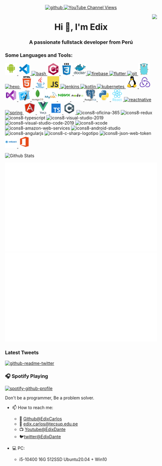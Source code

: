 <!-- <p align="center">
  Visitor count<br>
  <img src="https://profile-counter.glitch.me/EdixCarlos/count.svg" />
</p> -->

<p align="center">
    <a href="https://github.com/edixcarlos">
        <img alt="github"
            src="https://img.shields.io/github/stars/EdixCarlos?affiliations=OWNER&color=%23ffe411&label=github%20stars&logo=github&logoColor=%23fffFF&style=flat" />
    </a>
    <a href="https://www.youtube.com/channel/UCMzRuDsg5_MndnFgGUw9SAw">
       <img alt="YouTube Channel Views" src="https://img.shields.io/youtube/channel/views/UCMzRuDsg5_MndnFgGUw9SAw">
    </a>
    
     
</p>

<p>
  
  <img src="https://weather-icon.journeyad.repl.co/@Cusco?v=2" align="right">
</p>

<h1 align="center">Hi 👋, I'm Edix</h1>
<h3 align="center">A passionate fullstack developer from Perú</h3>

<h3 align="left">Some Languages and Tools:</h3>
<p align="left"> 





  







<a href="https://developer.android.com" target="_blank"> <img src="https://raw.githubusercontent.com/devicons/devicon/master/icons/android/android-original-wordmark.svg" alt="android" width="40" height="40"/> </a><a href="https://code.visualstudio.com/" target="_blank"> <svg xmlns="http://www.w3.org/2000/svg"  viewBox="0 0 48 48" width="40px" height="40px"><path fill="#29b6f6" d="M44,11.11v25.78c0,1.27-0.79,2.4-1.98,2.82l-8.82,4.14L34,33V15L33.2,4.15l8.82,4.14 C43.21,8.71,44,9.84,44,11.11z"/><path fill="#0277bd" d="M9,33.896L34,15V5.353c0-1.198-1.482-1.758-2.275-0.86L4.658,29.239 c-0.9,0.83-0.849,2.267,0.107,3.032c0,0,1.324,1.232,1.803,1.574C7.304,34.37,8.271,34.43,9,33.896z"/><path fill="#0288d1" d="M9,14.104L34,33v9.647c0,1.198-1.482,1.758-2.275,0.86L4.658,18.761 c-0.9-0.83-0.849-2.267,0.107-3.032c0,0,1.324-1.232,1.803-1.574C7.304,13.63,8.271,13.57,9,14.104z"/></svg> </a> <a href="https://www.gnu.org/software/bash/" target="_blank"> <img src="https://www.vectorlogo.zone/logos/gnu_bash/gnu_bash-icon.svg" alt="bash" width="40" height="40"/> </a>  <a href="https://www.w3schools.com/cpp/" target="_blank"> <img src="https://raw.githubusercontent.com/devicons/devicon/master/icons/cplusplus/cplusplus-original.svg" alt="cplusplus" width="40" height="40"/> </a> <a href="https://www.w3schools.com/css/" target="_blank"> <img src="https://raw.githubusercontent.com/devicons/devicon/master/icons/css3/css3-original-wordmark.svg" alt="css3" width="40" height="40"/> </a> <a href="https://www.docker.com/" target="_blank"> <img src="https://raw.githubusercontent.com/devicons/devicon/master/icons/docker/docker-original-wordmark.svg" alt="docker" width="40" height="40"/> </a> <a href="https://firebase.google.com/" target="_blank"> <img src="https://www.vectorlogo.zone/logos/firebase/firebase-icon.svg" alt="firebase" width="40" height="40"/> </a> <a href="https://flutter.dev" target="_blank"> <img src="https://www.vectorlogo.zone/logos/flutterio/flutterio-icon.svg" alt="flutter" width="40" height="40"/> </a> <a href="https://git-scm.com/" target="_blank"> <img src="https://www.vectorlogo.zone/logos/git-scm/git-scm-icon.svg" alt="git" width="40" height="40"/> </a> <a href="https://golang.org" target="_blank"> <img src="https://raw.githubusercontent.com/devicons/devicon/master/icons/go/go-original.svg" alt="go" width="40" height="40"/> </a> <a href="hexo.io/" target="_blank"> <img src="https://www.vectorlogo.zone/logos/hexoio/hexoio-icon.svg" alt="hexo" width="40" height="40"/> </a> <a href="https://www.w3.org/html/" target="_blank"> <img src="https://raw.githubusercontent.com/devicons/devicon/master/icons/html5/html5-original-wordmark.svg" alt="html5" width="40" height="40"/> </a> <a href="https://www.java.com" target="_blank"> <img src="https://raw.githubusercontent.com/devicons/devicon/master/icons/java/java-original.svg" alt="java" width="40" height="40"/> </a> <a href="https://developer.mozilla.org/en-US/docs/Web/JavaScript" target="_blank"> <img src="https://raw.githubusercontent.com/devicons/devicon/master/icons/javascript/javascript-original.svg" alt="javascript" width="40" height="40"/> </a> <a href="https://www.jenkins.io" target="_blank"> <img src="https://www.vectorlogo.zone/logos/jenkins/jenkins-icon.svg" alt="jenkins" width="40" height="40"/> </a> <a href="https://kotlinlang.org" target="_blank"> <img src="https://www.vectorlogo.zone/logos/kotlinlang/kotlinlang-icon.svg" alt="kotlin" width="40" height="40"/> </a> <a href="https://kubernetes.io" target="_blank"> <img src="https://www.vectorlogo.zone/logos/kubernetes/kubernetes-icon.svg" alt="kubernetes" width="40" height="40"/> </a> <a href="https://www.linux.org/" target="_blank"> <img src="https://raw.githubusercontent.com/devicons/devicon/master/icons/linux/linux-original.svg" alt="linux" width="40" height="40"/> </a><a href="https://es.redux.js.org/" target="_blank"><svg xmlns="http://www.w3.org/2000/svg"  viewBox="0 0 48 48" width="40px" height="40px"><path fill="#7e57c2" d="M23,4c-6.617,0-12,7.27-12,16.205c0,4.834,1.582,9.169,4.078,12.136C15.03,32.554,15,32.773,15,33	c0,1.657,1.343,3,3,3s3-1.343,3-3s-1.343-3-3-3c-0.315,0-0.612,0.062-0.897,0.152C15.206,27.731,14,24.175,14,20.205	C14,12.924,18.037,7,23,7c3.837,0,7.111,3.547,8.404,8.518c1.122,0.346,2.237,0.782,3.33,1.308C33.579,9.508,28.759,4,23,4z"/><path fill="#7e57c2" d="M35.507,20.084c-3.947-2.392-8.374-3.442-12.182-2.959C22.775,16.444,21.943,16,21,16	c-1.657,0-3,1.343-3,3s1.343,3,3,3c1.272,0,2.353-0.795,2.789-1.912c3.118-0.379,6.812,0.531,10.163,2.563	c6.403,3.881,9.67,10.569,7.282,14.911c-0.827,1.504-2.286,2.572-4.218,3.09c-2.286,0.611-5.007,0.394-7.727-0.528	c-0.839,0.772-1.749,1.498-2.725,2.168c2.552,1.117,5.196,1.704,7.669,1.704c1.24,0,2.438-0.147,3.559-0.447	c2.741-0.733,4.841-2.304,6.071-4.542C47.016,33.276,43.267,24.787,35.507,20.084z"/><path fill="#7e57c2" d="M35,28.992C35,27.34,33.657,26,32,26s-3,1.34-3,2.992c0,0.669,0.228,1.281,0.6,1.779	c-1.279,2.802-3.744,5.567-7.062,7.578c-3.865,2.344-8.185,3.202-11.555,2.302c-1.932-0.518-3.391-1.586-4.218-3.09	c-1.702-3.094-0.521-7.376,2.61-10.988c-0.323-1.144-0.562-2.34-0.706-3.575c-5.07,4.797-7.109,11.323-4.532,16.009	c1.23,2.238,3.33,3.809,6.071,4.542c1.121,0.3,2.318,0.447,3.559,0.447c3.346,0,7.007-1.068,10.326-3.08	c3.836-2.325,6.683-5.577,8.209-8.962C33.815,31.801,35,30.541,35,28.992z"/></svg> </a><a href="https://visualstudio.microsoft.com/es/vs/" target="_blank"> <svg xmlns="http://www.w3.org/2000/svg"  viewBox="0 0 48 48" width="40px" height="40px"><path fill="#ce93d8" d="M44,11.11v25.78c0,1.27-0.79,2.4-1.98,2.82l-8.82,4.14L34,33V15L33.2,4.15l8.82,4.14 C43.21,8.71,44,9.84,44,11.11z"/><path fill="#8e24aa" d="M4.416,33.815l3.159,1.95c0.733,0.44,1.664,0.365,2.318-0.185L34,15.938V5.353 c0-1.198-1.482-1.758-2.275-0.86L9,29.873L4.416,33.815z"/><path fill="#ab47bc" d="M4.416,14.185l3.159-1.95c0.733-0.44,1.664-0.365,2.318,0.185L34,32.063v10.585 c0,1.198-1.482,1.758-2.275,0.86L9,18.127L4.416,14.185z"/><path fill="#6a1b9a" d="M9,18.13v11.74l-3.2,3.74C5.22,34.37,4,33.96,4,33V15c0-0.96,1.22-1.37,1.8-0.61L9,18.13z"/></svg> </a><a href="https://developer.apple.com/xcode/" target="_blank"> <svg xmlns="http://www.w3.org/2000/svg"  viewBox="0 0 48 48" width="40px" height="40px"><path fill="#03a9f4" d="M44 38L6.6 43.9 2 13.8 39.2 8.1z"/><path fill="#039be5" d="M39.2 8.1L44 38 6.6 43.9 6.2 41z"/><path fill="#29b6f6" d="M2 13.8L4.4 29.3 22.2 10.7z"/><path fill="#fff" d="M8.3,41.6l-4-26.2l33.3-5.1l4.2,26L8.3,41.6z M6.6,17.1l3.4,22.2l29.5-4.7l-3.5-22.1L6.6,17.1z"/><path fill="#fff" d="M11.1 27L11.5 30 36 26.1 35.5 23.1z"/><path fill="#fff" d="M16.6 34.3L13.5 38l.4-4.8c0-.1 0-.2.1-.3l5.2-12.7c.2-.5.8-.8 1.3-.5l.9.4c.5.2.8.8.5 1.3L16.8 34C16.7 34.1 16.7 34.2 16.6 34.3zM30.7 29.2l-9.3-10.9c-.4-.4-.3-1.1.1-1.4l.8-.6c.4-.4 1.1-.3 1.4.1L33 27.3 30.7 29.2zM33.6 28c0 0 2.4.7 2.4 3.5 0 1.8-.5 2.5-.5 2.5s-.4-1.2-2.3-1.9c-2.6-.9-2.5-2.9-2.5-2.9l2.2-.5L33.6 28z"/><path fill="#03a9f4" d="M20.4 25L19.2 27.9 21.1 26.1 21.5 25z"/><path fill="#039be5" d="M19.5 30L21.1 26.1 19.2 27.9 18.4 30z"/><path fill="#03a9f4" d="M15.2 30L17.2 25 16.1 25 14.1 30z"/><path fill="#039be5" d="M33.9 26.8L30.6 23 29.3 23 32.8 27 33 27.3 30.7 29.2 29.4 27.7 29.4 27.7 26.2 24 24.9 24 27.9 27.5 29.9 29.9 30.6 30.6 31.3 30 33.6 28 34.4 27.4z"/><path fill="#03a9f4" d="M17 20.9L17 22 22 24.1 22 23z"/><path fill="#039be5" d="M18 33.6L14.9 32.3 14.1 33.1 18 34.7z"/><path fill="#03a9f4" d="M13 31.5L13 32.6 14.1 33.1 14.9 32.3z"/><path fill="#0277bd" d="M37.9 12.2c0 0 0 .1 0 .1l.7 4.2 1.3-3.6c0-.1.1-.2.1-.3l-.4-2.3C38.8 10.8 38.1 11.6 37.9 12.2zM33.9 32.4c-.2-.1-.4-.2-.7-.3-.5-.2-.8-.3-1.1-.5L30.8 36l2.2-.3L33.9 32.4zM30.2 38.1L29.7 40.3 31.8 39.9 32.4 37.8zM34.8 21.8L34.8 21.9 34.4 23.3 35.5 23.1 35.9 25.3 36.7 22.4 37.2 20.8 36.5 16.4 35.4 19.9z"/><path fill="#90a4ae" d="M36.5 16.4l.7 4.4 1.3-4.3-.7-4.2c-.5 1.4-1 2.8-1.1 3L36.5 16.4zM30.8 36L30.2 38.1 32.4 37.8 33 35.7zM35.9 25.3L35.5 23.1 34.4 23.3 33.5 26.5 35.6 26.2zM33.6 28L33 28.3l-.9 3.3c.3.2.7.4 1.1.5.3.1.5.2.7.3l1-3.6C34.3 28.2 33.6 28 33.6 28z"/><path fill="#0277bd" d="M34.9,28.8l0.7-2.7l-2.2,0.3l-0.6,2.2l0.8-0.7C33.6,28,34.3,28.2,34.9,28.8z"/><path fill="#90a4ae" d="M33.6,28l-0.8,0.7l-0.8,2.9c0.3,0.2,0.7,0.4,1.1,0.5c0.3,0.1,0.5,0.2,0.7,0.3l1-3.6 C34.3,28.2,33.6,28,33.6,28z"/><path fill="#78909c" d="M36,4.5C30,4.5,26,6,26,6v0.5c8.6,0,9.7,3.2,10,4V4.5z"/><path fill="#d7dee2" d="M44,6.3C43.8,6.7,43.6,7,43,7c-1.1,0-2-1.6-2-1.6C39.3,4.3,36,3,33,3c-6,0-8,1.5-8,1.5V5 c4.2,0,5.8,0.4,7.3,1.5c2.4,1.8,2.2,5.9,1.3,9.1L31.8,21l2.9,0.9l2.1-6.6c0.1-0.1,0.6-1.6,1.1-3.1c0.3-0.8,1.1-1.8,2.1-2.1 c0.6-0.2,1.4-0.3,1.9,0.1c0.5,0.4,0.5,0.7,0.4,1.1v0l2,0.6L46,7L44,6.3z"/><path fill="#90a4ae" d="M43,7c-1.1,0-2-1.6-2-1.6l-0.8,2.5c-0.3,1.1-1.5,1.6-2.5,1.3l-4.3-1.4c0.5,0.9,0.7,1.9,0.8,3.1 l3.8,1.2c0.3-0.6,0.8-1.3,1.5-1.7l0,0c0.2-0.1,0.4-0.2,0.6-0.3c0.6-0.2,1.4-0.3,1.9,0.1c0.5,0.4,0.5,0.7,0.4,1.1v0l1.6-5 C43.8,6.7,43.6,7,43,7z"/><path fill="#424242" d="M31.8,21l-8.7,20.3c-0.5,1.3,0.2,2.9,1.6,3.3l0.9,0.3c1.4,0.4,2.8-0.4,3.1-1.4l6-21.6L31.8,21z"/></svg> </a><a href="https://www.mongodb.com/" target="_blank"> <img src="https://raw.githubusercontent.com/devicons/devicon/master/icons/mongodb/mongodb-original-wordmark.svg" alt="mongodb" width="40" height="40"/> </a><a href="https://www.mysql.com/" target="_blank"> <img src="https://raw.githubusercontent.com/devicons/devicon/master/icons/mysql/mysql-original-wordmark.svg" alt="mysql" width="40" height="40"/> </a> <a href="https://www.nginx.com" target="_blank"> <img src="https://raw.githubusercontent.com/devicons/devicon/master/icons/nginx/nginx-original.svg" alt="nginx" width="40" height="40"/> </a> <a href="https://nodejs.org" target="_blank"> <img src="https://raw.githubusercontent.com/devicons/devicon/master/icons/nodejs/nodejs-original-wordmark.svg" alt="nodejs" width="40" height="40"/> </a> <a href="https://www.postgresql.org" target="_blank"> <img src="https://raw.githubusercontent.com/devicons/devicon/master/icons/postgresql/postgresql-original-wordmark.svg" alt="postgresql" width="40" height="40"/> </a> <a href="https://www.python.org" target="_blank"> <img src="https://raw.githubusercontent.com/devicons/devicon/master/icons/python/python-original.svg" alt="python" width="40" height="40"/> </a> <a href="https://reactjs.org/" target="_blank"> <img src="https://raw.githubusercontent.com/devicons/devicon/master/icons/react/react-original-wordmark.svg" alt="react" width="40" height="40"/> </a> <a href="https://reactnative.dev/" target="_blank"> <img src="https://reactnative.dev/img/header_logo.svg" alt="reactnative" width="40" height="40"/> </a> <a href="https://spring.io/" target="_blank"> <img src="https://www.vectorlogo.zone/logos/springio/springio-icon.svg" alt="spring" width="40" height="40"/> </a><a href="https://angular.io/start" target="_blank"> <svg xmlns="http://www.w3.org/2000/svg"  viewBox="0 0 48 48" width="40px" height="40px"><path fill="#bdbdbd" d="M23.933 2L3 9.285 6.308 36.408 23.955 46 41.693 36.278 45 9.156z"/><path fill="#b71c1c" d="M42.818 10.527L24 4.135 24 43.695 39.832 35.017z"/><path fill="#dd2c00" d="M23.941 4.115L5.181 10.644 8.168 35.143 23.951 43.721 24 43.695 24 4.135z"/><path fill="#bdbdbd" d="M24 5.996L24 15.504 32.578 34 36.987 34z"/><path fill="#eee" d="M11.013 34L15.422 34 24 15.504 24 5.996z"/><path fill="#bdbdbd" d="M24 24H30V28H24z"/><path fill="#eee" d="M18 24H24V28H18z"/></svg> </a> <a href="https://vuejs.org/" target="_blank"> <img src="https://raw.githubusercontent.com/devicons/devicon/master/icons/vuejs/vuejs-original-wordmark.svg" alt="vuejs" width="40" height="40"/> </a><a href="https://www.typescriptlang.org/" target="_blank"> <svg xmlns="http://www.w3.org/2000/svg"  viewBox="0 0 48 48" width="40px" height="40px"><rect width="36" height="36" x="6" y="6" fill="#1976d2"/><polygon fill="#fff" points="27.49,22 14.227,22 14.227,25.264 18.984,25.264 18.984,40 22.753,40 22.753,25.264 27.49,25.264"/><path fill="#fff" d="M39.194,26.084c0,0-1.787-1.192-3.807-1.192s-2.747,0.96-2.747,1.986 c0,2.648,7.381,2.383,7.381,7.712c0,8.209-11.254,4.568-11.254,4.568V35.22c0,0,2.152,1.622,4.733,1.622s2.483-1.688,2.483-1.92 c0-2.449-7.315-2.449-7.315-7.878c0-7.381,10.658-4.469,10.658-4.469L39.194,26.084z"/></svg> </a> <a href="https://docs.microsoft.com/en-us/dotnet/csharp/" target="_blank"> <svg xmlns="http://www.w3.org/2000/svg"  viewBox="0 0 48 48" width="40px" height="40px"><path fill="#37474f" fill-rule="evenodd" d="M22.903,3.286c0.679-0.381,1.515-0.381,2.193,0 c3.355,1.883,13.451,7.551,16.807,9.434C42.582,13.1,43,13.804,43,14.566c0,3.766,0,15.101,0,18.867 c0,0.762-0.418,1.466-1.097,1.847c-3.355,1.883-13.451,7.551-16.807,9.434c-0.679,0.381-1.515,0.381-2.193,0 c-3.355-1.883-13.451-7.551-16.807-9.434C5.418,34.899,5,34.196,5,33.434c0-3.766,0-15.101,0-18.867 c0-0.762,0.418-1.466,1.097-1.847C9.451,10.837,19.549,5.169,22.903,3.286z" clip-rule="evenodd"/><path fill="#546e7a" fill-rule="evenodd" d="M5.304,34.404C5.038,34.048,5,33.71,5,33.255 c0-3.744,0-15.014,0-18.759c0-0.758,0.417-1.458,1.094-1.836c3.343-1.872,13.405-7.507,16.748-9.38 c0.677-0.379,1.594-0.371,2.271,0.008c3.343,1.872,13.371,7.459,16.714,9.331c0.27,0.152,0.476,0.335,0.66,0.576L5.304,34.404z" clip-rule="evenodd"/><path fill="#fff" fill-rule="evenodd" d="M24,10c7.727,0,14,6.273,14,14s-6.273,14-14,14 s-14-6.273-14-14S16.273,10,24,10z M24,17c3.863,0,7,3.136,7,7c0,3.863-3.137,7-7,7s-7-3.137-7-7C17,20.136,20.136,17,24,17z" clip-rule="evenodd"/><path fill="#455a64" fill-rule="evenodd" d="M42.485,13.205c0.516,0.483,0.506,1.211,0.506,1.784 c0,3.795-0.032,14.589,0.009,18.384c0.004,0.396-0.127,0.813-0.323,1.127L23.593,24L42.485,13.205z" clip-rule="evenodd"/><path fill="#fff" fill-rule="evenodd" d="M34 20H35V28H34zM37 20H38V28H37z" clip-rule="evenodd"/><path fill="#fff" fill-rule="evenodd" d="M32 25H40V26H32zM32 22H40V23H32z" clip-rule="evenodd"/></svg> </a>![icons8-oficina-365](https://user-images.githubusercontent.com/74202934/151739738-60419d17-6ae1-4c67-8ea8-da6cb54fff3a.svg)
![icons8-redux](https://user-images.githubusercontent.com/74202934/151739741-fd0ba4ad-c721-477f-ac9f-eb47739deeb0.svg)
![icons8-typescript](https://user-images.githubusercontent.com/74202934/151739742-e07d356f-3fc7-45bf-89f5-9acfffd21ef6.svg)
![icons8-visual-studio-2019](https://user-images.githubusercontent.com/74202934/151739743-20fd7729-ad1b-4cae-b6f6-c18001570e23.svg)
![icons8-visual-studio-code-2019](https://user-images.githubusercontent.com/74202934/151739745-e526f537-4d2a-4f42-afe8-d251d76b7dff.svg)
![icons8-xcode](https://user-images.githubusercontent.com/74202934/151739746-ad4b441d-588c-44fb-a26c-c7b1a60773ac.svg)
![icons8-amazon-web-services](https://user-images.githubusercontent.com/74202934/151739748-1f5be17b-ee31-43de-a96b-2a99ff0bc2cc.svg)
![icons8-android-studio](https://user-images.githubusercontent.com/74202934/151739750-6ac7dd7f-815b-444e-afed-7b53e4edf6fd.svg)
![icons8-angularjs](https://user-images.githubusercontent.com/74202934/151739752-7a7af6e0-e2a3-4021-9693-319d27cc27ba.svg)
![icons8-c-sharp-logotipo](https://user-images.githubusercontent.com/74202934/151739754-a1c9800a-cb56-4e1f-a446-b8c1e6e20743.svg)
![icons8-json-web-token](https://user-images.githubusercontent.com/74202934/151739756-844c8ddf-eb5d-4540-82fd-9acec1c8da0a.svg)<a href="https://webpack.js.org" target="_blank"> <img src="https://raw.githubusercontent.com/devicons/devicon/d00d0969292a6569d45b06d3f350f463a0107b0d/icons/webpack/webpack-original-wordmark.svg" alt="webpack" width="40" height="40"/> </a><a href="https://www.office.com/" target="_blank"> <svg xmlns="http://www.w3.org/2000/svg"  viewBox="0 0 48 48" width="40px" height="40px"><path fill="#e64a19" d="M7 12L29 4 41 7 41 41 29 44 7 36 29 39 29 10 15 13 15 33 7 36z"/></svg> </a>







 </p>



![Github Stats](https://github-readme-stats.vercel.app/api?username=EdixCarlos&bg_color=30,e96443,904e95&title_color=fff&text_color=fff)

![](https://raw.githubusercontent.com/EdixCarlos/github-stats-transparent/output/generated/overview.svg)
![](https://raw.githubusercontent.com/EdixCarlos/github-stats-transparent/output/generated/languages.svg)

<!-- 
<details open>
 <summary> 😇 <b>Medium Published articles</b>: </summary>
<br>
    <a target="_blank" href="https://github-readme-medium-recent-article.vercel.app/medium/@itgoyo/0"><img src="https://github-readme-medium-recent-article.vercel.app/medium/@itgoyo/0" alt="Recent Article 0"></a>
  <br>
    <a target="_blank" href="https://github-readme-medium-recent-article.vercel.app/medium/@itgoyo/1"><img src="https://github-readme-medium-recent-article.vercel.app/medium/@itgoyo/1" alt="Recent Article 1"></a>
  <br>
    <a target="_blank" href="https://github-readme-medium-recent-article.vercel.app/medium/@itgoyo/2"><img src="https://github-readme-medium-recent-article.vercel.app/medium/@itgoyo/2" alt="Recent Article 2"></a>
  <br>

</details> -->

### Latest Tweets

<p><a href="https://www.twitter.com/EdixDante"><img src="https://github-readme-twitter-gazf.vercel.app/api?id=EdixDante&amp;layout=wide" alt="github-readme-twitter"></a></p>

### 🎧 Spotify Playing

<!-- ![spotify-github-profile](/img/default.svg) -->
[![spotify-github-profile](https://spotify-github-profile.vercel.app/api/view?uid=t735f7uilbesy96nubhhsz3sp&cover_image=true&theme=default)](https://github.com/kittinan/spotify-github-profile)

<!-- ### :dart: Weekly Fuck The Code -->

<!--START_SECTION:waka-->
<!-- ```text
Markdown   31 mins         █████████████████████▓░░░   87.14 % 
Bash       3 mins          ██▓░░░░░░░░░░░░░░░░░░░░░░   11.17 % 
``` -->
<!--END_SECTION:waka-->

<!-- ### :sparkles: My Followers -->

<!--START_SECTION:top-followers-->
<!-- <table>
  <tr>
    <td align="center">
      <a href="https://github.com/snowdream">
        <img src="https://avatars2.githubusercontent.com/u/737958" width="100px;" alt="snowdream"/>
      </a>
      <br />
      <a href="https://github.com/snowdream">snowdream</a>
    </td>
    <td align="center">
      <a href="https://github.com/donmartz">
        <img src="https://avatars2.githubusercontent.com/u/78443365" width="100px;" alt="donmartz"/>
      </a>
      <br />
      <a href="https://github.com/donmartz">donmartz</a>
    </td>
    <td align="center">
      <a href="https://github.com/lowlighter">
        <img src="https://avatars2.githubusercontent.com/u/22963968" width="100px;" alt="lowlighter"/>
      </a>
      <br />
      <a href="https://github.com/lowlighter">Simon Lecoq</a>
    </td>
    <td align="center">
      <a href="https://github.com/bitmote">
        <img src="https://avatars2.githubusercontent.com/u/26090768" width="100px;" alt="bitmote"/>
      </a>
      <br />
      <a href="https://github.com/bitmote">ZhengXiaolei</a>
    </td>
    <td align="center">
      <a href="https://github.com/jhonataT">
        <img src="https://avatars2.githubusercontent.com/u/51134324" width="100px;" alt="jhonataT"/>
      </a>
      <br />
      <a href="https://github.com/jhonataT">Jhonata Tenório</a>
    </td>
    <td align="center">
      <a href="https://github.com/zhuwenxing">
        <img src="https://avatars2.githubusercontent.com/u/12268675" width="100px;" alt="zhuwenxing"/>
      </a>
      <br />
      <a href="https://github.com/zhuwenxing">zhuwenxing</a>
    </td>
    <td align="center">
      <a href="https://github.com/Matrixbirds">
        <img src="https://avatars2.githubusercontent.com/u/9990676" width="100px;" alt="Matrixbirds"/>
      </a>
      <br />
      <a href="https://github.com/Matrixbirds">matrixbirds</a>
    </td>
  </tr>
  <tr>
    <td align="center">
      <a href="https://github.com/cnsuhao">
        <img src="https://avatars2.githubusercontent.com/u/23429527" width="100px;" alt="cnsuhao"/>
      </a>
      <br />
      <a href="https://github.com/cnsuhao">cnsuhao</a>
    </td>
    <td align="center">
      <a href="https://github.com/swhgoon">
        <img src="https://avatars2.githubusercontent.com/u/840150" width="100px;" alt="swhgoon"/>
      </a>
      <br />
      <a href="https://github.com/swhgoon">SwhGo_oN</a>
    </td>
    <td align="center">
      <a href="https://github.com/AlphaTechnolog">
        <img src="https://avatars2.githubusercontent.com/u/54639968" width="100px;" alt="AlphaTechnolog"/>
      </a>
      <br />
      <a href="https://github.com/AlphaTechnolog">Gabriel Guerra</a>
    </td>
    <td align="center">
      <a href="https://github.com/MadhavDev-prog">
        <img src="https://avatars2.githubusercontent.com/u/13887725" width="100px;" alt="MadhavDev-prog"/>
      </a>
      <br />
      <a href="https://github.com/MadhavDev-prog">suffixdev</a>
    </td>
    <td align="center">
      <a href="https://github.com/imknown">
        <img src="https://avatars2.githubusercontent.com/u/5681447" width="100px;" alt="imknown"/>
      </a>
      <br />
      <a href="https://github.com/imknown">imknown J. Kimu</a>
    </td>
    <td align="center">
      <a href="https://github.com/ziaochina">
        <img src="https://avatars2.githubusercontent.com/u/4494312" width="100px;" alt="ziaochina"/>
      </a>
      <br />
      <a href="https://github.com/ziaochina">liujian zhang</a>
    </td>
    <td align="center">
      <a href="https://github.com/gee1k">
        <img src="https://avatars2.githubusercontent.com/u/12059800" width="100px;" alt="gee1k"/>
      </a>
      <br />
      <a href="https://github.com/gee1k">Svend</a>
    </td>
  </tr>
</table> -->
<!--END_SECTION:top-followers-->

<!-- 名字：浮生甲第

Github：itgoyo

微博、知乎、B站：浮生甲第ITGOYO

斗鱼房间:https://www.douyu.com/201001

B站房间:https://live.bilibili.com/3519206 -->

Don't be a programmer, Be a problem solver.

<!-- 公众号：Fullstacker -->

- 📫 How to reach me:
    - :dart: [Github@EdixCarlos](https://github.com/EdixCarlos)
    - :email: [edix.carlos@tecsup.edu.pe](mailto:itgoyo@gmail.com)
    - :tv: [Youtube@EdixDante](https://www.youtube.com/channel/UCMzRuDsg5_MndnFgGUw9SAw?view_as=subscriber)
    - :bird:[twitter@EdixDante](https://twitter.com/EdixDante)


- :computer: PC:
    - i5-10400  16G 512SSD Ubuntu20.04 + Win10

<!-- | :pencil2: | :video_game: | :book: |:clapper:  |
| --- | --- | --- | --- |
| [Blogs](https://itgoyo.github.io/) |[Games](https://itgoyo.github.io/games/)  | [Books](https://itgoyo.github.io/books/) | [Movies](https://itgoyo.github.io/movies/) | -->


<!-- ### :zap: Recent Activity -->

<!--START_SECTION:activity-->
<!-- 1. ❗️ Opened issue [#270](https://github.com/itgoyo/500Days-Of-Github/issues/270) in [itgoyo/500Days-Of-Github](https://github.com/itgoyo/500Days-Of-Github)
2. ❗️ Opened issue [#2089](https://github.com/521xueweihan/HelloGitHub/issues/2089) in [521xueweihan/HelloGitHub](https://github.com/521xueweihan/HelloGitHub) -->
<!--END_SECTION:activity-->

<!-- ### 📺 Latest YouTube Videos
<!-- YOUTUBE:START -->
<!-- - [一秒钟摆脱 GitHub 转圈圈，加速访问 GitHub | 加速 Github 合集 | GitHub 加速 | dev-sidecar | FastGithub](https://www.youtube.com/watch?v=V5xX_oe6opM)
- [3分钟快速入门GitHub 看完可玩转Git 真保姆级教学 项目演示 基础入门 新手最容易犯的错误](https://www.youtube.com/watch?v=g4OGQlyem6c)
- [拥有一台云服务器是什么感觉？游戏服务器，挂脚本挣钱，推流机器，录制机器，远程访问，搭建个人网站全都不在话下](https://www.youtube.com/watch?v=JPg_1F89X80)
- [全网免费资源网站，能让你永久告别资源付费，这些网站全都值得你收藏！](https://www.youtube.com/watch?v=41Fy8EGcXuM)
- [【网易云/NeteaseMusic】3行代码解锁网易云灰色歌曲 | 网易云VIP | 破解无版权音乐 | 网易云音乐](https://www.youtube.com/watch?v=1iACzcCAbdA) -->
<!-- YOUTUBE:END -->

